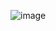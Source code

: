 ![image](https://github.com/JuliaHoney80/Docker1/assets/138793976/b515eb86-84a1-4ebf-987b-1e80d575428f)

